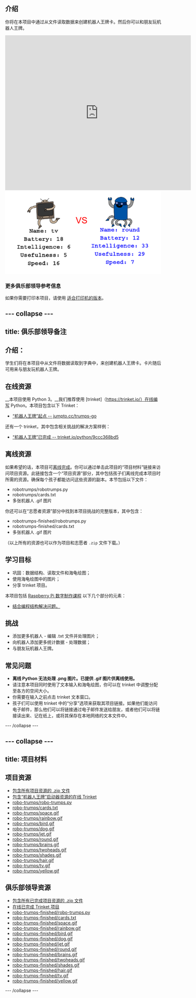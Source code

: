 ## 介绍

你将在本项目中通过从文件读取数据来创建机器人王牌卡。然后你可以和朋友玩机器人王牌。

<div class="trinket">
  <iframe src="https://trinket.io/embed/python/9ccc368bd5?outputOnly=true&start=result" width="600" height="500" frameborder="0" marginwidth="0" marginheight="0" allowfullscreen>
  </iframe>
  <img src="images/robotrumps-finished.png">
</div>


### 更多俱乐部领导参考信息

如果你需要打印本项目，请使用 [适合打印机的版本](https://projects.raspberrypi.org/en/projects/robo-trumps/print)。


--- collapse ---
---
title: 俱乐部领导备注
---


## 介绍：
学生们将在本项目中从文件将数据读取到字典中，来创建机器人王牌卡。卡片随后可用来与朋友玩机器人王牌。

## 在线资源

__本项目使用 Python 3。__我们推荐使用 [trinket]（https://trinket.io/）在线编写 Python。本项目包含以下 Trinket：

+ [“机器人王牌”起点 -- jumpto.cc/trumps-go](http://jumpto.cc/trumps-go)

还有一个 trinket，其中包含相关挑战的解决方案样例：

+ [“机器人王牌”已完成 -- trinket.io/python/9ccc368bd5](https://trinket.io/python/9ccc368bd5)

## 离线资源
如果希望的话，本项目可[离线完成](https://www.codeclubprojects.org/en-GB/resources/python-working-offline/)。你可以通过单击此项目的“项目材料”链接来访问项目资源。此链接包含一个“项目资源”部分，其中包括孩子们离线完成本项目时所需的资源。确保每个孩子都能访问这些资源的副本。本节包括以下文件：

+ robotrumps/robotrumps.py
+ robotrumps/cards.txt
+ 多张机器人 .gif 图片

你还可以在“志愿者资源”部分中找到本项目挑战的完整版本，其中包含：

+ robotrumps-finished/robotrumps.py
+ robotrumps-finished/cards.txt
+ 多张机器人 .gif 图片

（以上所有的资源也可以作为项目和志愿者 `.zip` 文件下载。）

## 学习目标
+ 巩固：数据结构、读取文件和海龟绘图；
+ 使用海龟绘图中的图片；
+ 分享 trinket 项目。

本项目包括 [Raspberry Pi 数字制作课程](http://rpf.io/curriculum) 以下几个部分的元素：

+ [结合编程结构解决问题。](https://www.raspberrypi.org/curriculum/programming/builder)

## 挑战
+ 添加更多机器人 - 编辑 .txt 文件并处理图片；
+ 向机器人添加更多统计数据 - 处理数据；
+ 与朋友玩机器人王牌。

## 常见问题
+ __离线 Python 无法处理 .png 图片。已提供 .gif 图片供离线使用。__
+ 请注意本项目同时使用了文本输入和海龟绘图，你可以在 trinket 中调整分配至各方的空间大小。
+ 你需要在输入之前点击 trinket 文本窗口。
+ 孩子们可以使用 trinket 中的“分享”选项来获取其项目链接。如果他们能访问电子邮件，那么他们可以将链接通过电子邮件发送给朋友，或者他们可以将链接读出来、记在纸上，或将其保存在本地网络的文本文件中。


--- /collapse ---


--- collapse ---
---
title: 项目材料
---
## 项目资源
* [包含所有项目资源的 .zip 文件](resources/robo-trumps-project-resources.zip)
* [包含“机器人王牌”启动器资源的在线 Trinket](http://jumpto.cc/trumps-go)
* [robo-trumps/robo-trumps.py](resources/robo-trumps-robo-trumps.py)
* [robo-trumps/cards.txt](resources/robo-trumps-cards.txt)
* [robo-trumps/space.gif](resources/robo-trumps-space.gif)
* [robo-trumps/rainbow.gif](resources/robo-trumps-rainbow.gif)
* [robo-trumps/bird.gif](resources/robo-trumps-bird.gif)
* [robo-trumps/dog.gif](resources/robo-trumps-dog.gif)
* [robo-trumps/jet.gif](resources/robo-trumps-jet.gif)
* [robo-trumps/round.gif](resources/robo-trumps-round.gif)
* [robo-trumps/brains.gif](resources/robo-trumps-brains.gif)
* [robo-trumps/twoheads.gif](resources/robo-trumps-twoheads.gif)
* [robo-trumps/shades.gif](resources/robo-trumps-shades.gif)
* [robo-trumps/hair.gif](resources/robo-trumps-hair.gif)
* [robo-trumps/tv.gif](resources/robo-trumps-tv.gif)
* [robo-trumps/yellow.gif](resources/robo-trumps-yellow.gif)

## 俱乐部领导资源
* [包含所有已完成项目资源的 .zip 文件](resources/robotrumps-volunteer-resources.zip)
* [在线已完成 Trinket 项目](https://trinket.io/python/9ccc368bd5)
* [robo-trumps-finished/robo-trumps.py](resources/robo-trumps-finished-robo-trumps.py)
* [robo-trumps-finished/cards.txt](resources/robo-trumps-finished-cards.txt)
* [robo-trumps-finished/space.gif](resources/robo-trumps-finished-space.gif)
* [robo-trumps-finished/rainbow.gif](resources/robo-trumps-finished-rainbow.gif)
* [robo-trumps-finished/bird.gif](resources/robo-trumps-finished-bird.gif)
* [robo-trumps-finished/dog.gif](resources/robo-trumps-finished-dog.gif)
* [robo-trumps-finished/jet.gif](resources/robo-trumps-finished-jet.gif)
* [robo-trumps-finished/round.gif](resources/robo-trumps-finished-round.gif)
* [robo-trumps-finished/brains.gif](resources/robo-trumps-finished-brains.gif)
* [robo-trumps-finished/twoheads.gif](resources/robo-trumps-finished-twoheads.gif)
* [robo-trumps-finished/shades.gif](resources/robo-trumps-finished-shades.gif)
* [robo-trumps-finished/hair.gif](resources/robo-trumps-finished-hair.gif)
* [robo-trumps-finished/tv.gif](resources/robo-trumps-finished-tv.gif)
* [robo-trumps-finished/yellow.gif](resources/robo-trumps-finished-yellow.gif)

--- /collapse ---
